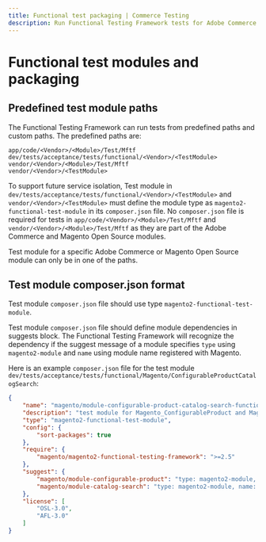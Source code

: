 ```yaml
---
title: Functional test packaging | Commerce Testing
description: Run Functional Testing Framework tests for Adobe Commerce and Magento Open Source code from predefined paths and custom paths.
---
```


# Functional test modules and packaging

## Predefined test module paths

The Functional Testing Framework can run tests from predefined paths and custom paths. The predefined paths are:

```terminal
app/code/<Vendor>/<Module>/Test/Mftf
dev/tests/acceptance/tests/functional/<Vendor>/<TestModule>
vendor/<Vendor>/<Module>/Test/Mftf
vendor/<Vendor>/<TestModule>
```

To support future service isolation, Test module in `dev/tests/acceptance/tests/functional/<Vendor>/<TestModule>` and
`vendor/<Vendor>/<TestModule>` must define the module type as `magento2-functional-test-module` in its `composer.json` file.
No `composer.json` file is required for tests in `app/code/<Vendor>/<Module>/Test/Mftf` and `vendor/<Vendor>/<Module>/Test/Mftf`
as they are part of the Adobe Commerce and Magento Open Source modules.

Test module for a specific Adobe Commerce or Magento Open Source module can only be in one of the paths.

## Test module composer.json format

Test module `composer.json` file should use type `magento2-functional-test-module`.

Test module `composer.json` file should define module dependencies in suggests block.
The Functional Testing Framework will recognize the dependency if the suggest message of a module specifies `type` using `magento2-module` and `name`
using module name registered with Magento.

Here is an example `composer.json` file for the test module `dev/tests/acceptance/tests/functional/Magento/ConfigurableProductCatalogSearch`:

```json
{
    "name": "magento/module-configurable-product-catalog-search-functional-test",
    "description": "test module for Magento_ConfigurableProduct and Magento_CatalogSearch",
    "type": "magento2-functional-test-module",
    "config": {
        "sort-packages": true
    },
    "require": {
        "magento/magento2-functional-testing-framework": ">=2.5"
    },
    "suggest": {
        "magento/module-configurable-product": "type: magento2-module, name: Magento_ConfigurableProduct, version: *",
        "magento/module-catalog-search": "type: magento2-module, name: Magento_CatalogSearch, version: *"
    },
    "license": [
        "OSL-3.0",
        "AFL-3.0"
    ]
}
```
